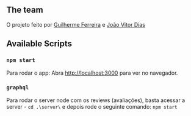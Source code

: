 ## The team

O projeto feito por [Guilherme Ferreira](https://github.com/GuiFerreiraS) e [João Vitor Dias](https://github.com/jooaodias)

## Available Scripts

### `npm start`

Para rodar o app:
Abra [http://localhost:3000](http://localhost:3000) para ver no navegador.

### `graphql`

Para rodar o server node com os reviews (avaliações), basta acessar a server - `cd .\server\` e depois rode o seguinte comando:
`npm start`
